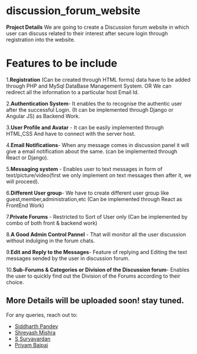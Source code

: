 # discussion_forum_website
**Project Details**
We are going to create a Discussion forum website in which user can discuss related to their interest after secure login through registration into the website. 
# Features to be include

1.**Registration** (Can be created through HTML forms) data have to be added through PHP and MySql DataBase Management System. OR We can redirect all the information to a particular host Email Id.

2.**Authentication System**- It enables the to recognise the authentic user after the successful Login. (It can be implemented through Django or Angular JS) as Backend Work.

3.**User Profile and Avatar** - It can be easily implemented through HTML,CSS And have to connect with the server host.

4.**Email Notifications**- When any message comes in discussion panel it will give a email  notification about the same. (can be implemented through React or Django).

5.**Messaging system** - Enables user to text messages in form of text/picture/video(first we only implement on text messages then after it, we will proceed).

6.**Different User group**- We have to create different user group like guest,member,administration,etc (Can be implemented through React as FrontEnd Work)

7.**Private Forums** - Restricted to Sort of User only (Can be implemented by combo of both front & backend work)

8.**A Good Admin Control Pannel** - That will monitor all the user discussion without indulging in the forum chats.

9.**Edit and Reply to the Messages**-  Feature of replying and Editing the text messages sended by the user in discussion forum.

10.**Sub-Forums & Categories or Division of the Discussion forum**- Enables the user to quickly find out the Division of the Forums according to their choice.

## More Details will be uploaded soon! stay tuned.
For any queries, reach out to:
* [Siddharth Pandey](mailto:siddharth25pandey@gmail.com)
* [Shreyash Mishra](mailto:shreyashm1601@gmail.com)
* [S Suryavardan](mailto:suryavardan17@gmail.com)
* [Priyam Bajpai](mailto:bajpaipriyam90@gmail.com)
